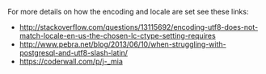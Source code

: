 For more details on how the encoding and locale are set see these links:

- http://stackoverflow.com/questions/13115692/encoding-utf8-does-not-match-locale-en-us-the-chosen-lc-ctype-setting-requires
- http://www.pebra.net/blog/2013/06/10/when-struggling-with-postgresql-and-utf8-slash-latin/
- https://coderwall.com/p/j-_mia
